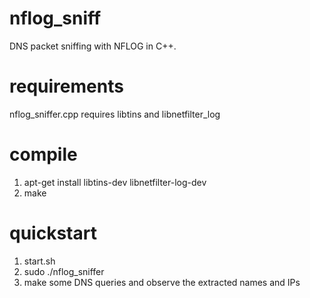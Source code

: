 # nflog_sniff
DNS packet sniffing with NFLOG in C++.

# requirements

nflog_sniffer.cpp requires libtins and libnetfilter_log

# compile

1. apt-get install libtins-dev libnetfilter-log-dev
2. make

# quickstart

1. start.sh
2. sudo ./nflog_sniffer
3. make some DNS queries and observe the extracted names and IPs

